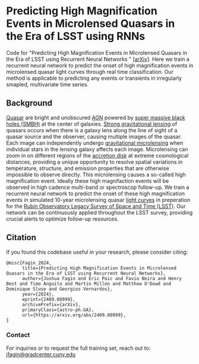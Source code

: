 # Predicting High Magnification Events in Microlensed Quasars in the Era of LSST using RNNs

Code for "Predicting High Magnification Events in Microlensed Quasars in the Era of LSST using Recurrent Neural Networks
" [[arXiv]](https://arxiv.org/abs/2409.08999). Here we train a recurrent neural network to predict the onset of high magnification events in microlensed quasar light curves through real time classification. Our method is applicable to predicting any events or transients in irregularly smapled, multivariate time series.

## Background

[Quasar](https://en.wikipedia.org/wiki/Quasar) are bright and unobscured [AGN](https://en.wikipedia.org/wiki/Active_galactic_nucleus) powered by [super massive black holes (SMBH)](https://en.wikipedia.org/wiki/Supermassive_black_hole) at the center of galaxies. [Strong gravitational lensing](https://en.wikipedia.org/wiki/Strong_gravitational_lensing) of quasars occurs when there is a galaxy lens along the line of sight of a quasar source and the observer, causing multiple images of the quasar. Each image can independently undergo [gravitational microlensing](https://en.wikipedia.org/wiki/Gravitational_microlensing) when individual stars in the lensing galaxy affects each image. Microlensing can zoom in on different regions of the [accretion disk](https://en.wikipedia.org/wiki/Accretion_disk) at extreme cosmological distances, providing a unique opportunity to resolve spatial variations in temperature, structure, and emission properties that are otherwise impossible to observe directly. This microlensing causes a so-called high magnification event. Ideally these high magnifaction events will be observed in high cadence multi-band or spectroscop follow-up. We train a recurrent neural network to predict the onset of these high magnification events in simulated 10-year microlensing quasar [light curves](https://en.wikipedia.org/wiki/Light_curve) in preperation for the [Rubin Observatory Legacy Survey of Space and Time (LSST)](https://en.wikipedia.org/wiki/Vera_C._Rubin_Observatory). Our network can be continuously applied throughout the LSST survey, providing crucial alerts to optimize follow-up resources.

## Citation

If you found this codebase useful in your research, please consider citing:

```
@misc{Fagin_2024,
      title={Predicting High Magnification Events in Microlensed Quasars in the Era of LSST using Recurrent Neural Networks}, 
      author={Joshua Fagin and Eric Paic and Favio Neira and Henry Best and Timo Anguita and Martin Millon and Matthew O'Dowd and Dominique Sluse and Georgios Vernardos},
      year={2024},
      eprint={2409.08999},
      archivePrefix={arXiv},
      primaryClass={astro-ph.GA},
      url={https://arxiv.org/abs/2409.08999}, 
}
```

### Contact
For inquiries or to request the full training set, reach out to: jfagin@gradcenter.cuny.edu
